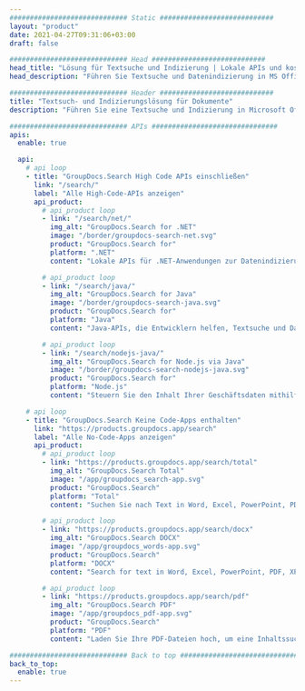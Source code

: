 ```yaml
---
############################# Static ############################
layout: "product"
date: 2021-04-27T09:31:06+03:00
draft: false

############################# Head ############################
head_title: "Lösung für Textsuche und Indizierung | Lokale APIs und kostenlose App"
head_description: "Führen Sie Textsuche und Datenindizierung in MS Office, OpenDocument, PDF und anderen Dateiformaten mithilfe von On-Premise-APIs durch oder verwenden Sie die Online-App zur Dokumentensuche."

############################# Header ############################
title: "Textsuch- und Indizierungslösung für Dokumente"
description: "Führen Sie eine Textsuche und Indizierung in Microsoft Office, OpenOffice, PDF und vielen anderen Dokumentdateiformaten durch."

############################# APIs ###############################
apis:
  enable: true

  api:
    # api loop
    - title: "GroupDocs.Search High Code APIs einschließen"
      link: "/search/"
      label: "Alle High-Code-APIs anzeigen"
      api_product:
        # api_product loop
        - link: "/search/net/"
          img_alt: "GroupDocs.Search for .NET"
          image: "/border/groupdocs-search-net.svg"
          product: "GroupDocs.Search for"
          platform: ".NET"
          content: "Lokale APIs für .NET-Anwendungen zur Datenindizierung und Textsuche in Ihren Dokumenten."

        # api_product loop
        - link: "/search/java/"
          img_alt: "GroupDocs.Search for Java"
          image: "/border/groupdocs-search-java.svg"
          product: "GroupDocs.Search for"
          platform: "Java"
          content: "Java-APIs, die Entwicklern helfen, Textsuche und Datenindizierung für die bereitgestellten Dokumente in Java-basierten Anwendungen zu implementieren."

        # api_product loop
        - link: "/search/nodejs-java/"
          img_alt: "GroupDocs.Search for Node.js via Java"
          image: "/border/groupdocs-search-nodejs-java.svg"
          product: "GroupDocs.Search for"
          platform: "Node.js"
          content: "Steuern Sie den Inhalt Ihrer Geschäftsdaten mithilfe unserer Node.js-APIs. Suchen und indizieren Sie Daten in Dokumenten mit unterstützten Formaten."

    # api loop
    - title: "GroupDocs.Search Keine Code-Apps enthalten"
      link: "https://products.groupdocs.app/search"
      label: "Alle No-Code-Apps anzeigen"
      api_product:
        # api_product loop
        - link: "https://products.groupdocs.app/search/total"
          img_alt: "GroupDocs.Search Total"
          image: "/app/groupdocs_search-app.svg"
          product: "GroupDocs.Search"
          platform: "Total"
          content: "Suchen Sie nach Text in Word, Excel, PowerPoint, PDF, XPS und vielen anderen Dateitypen."

        # api_product loop
        - link: "https://products.groupdocs.app/search/docx"
          img_alt: "GroupDocs.Search DOCX"
          image: "/app/groupdocs_words-app.svg"
          product: "GroupDocs.Search"
          platform: "DOCX"
          content: "Search for text in Word, Excel, PowerPoint, PDF, XPS &amp; many other types of files."

        # api_product loop
        - link: "https://products.groupdocs.app/search/pdf"
          img_alt: "GroupDocs.Search PDF"
          image: "/app/groupdocs_pdf-app.svg"
          product: "GroupDocs.Search"
          platform: "PDF"
          content: "Laden Sie Ihre PDF-Dateien hoch, um eine Inhaltssuche direkt von einem Webbrowser aus durchzuführen."

############################# Back to top ###############################
back_to_top:
  enable: true
---
```


